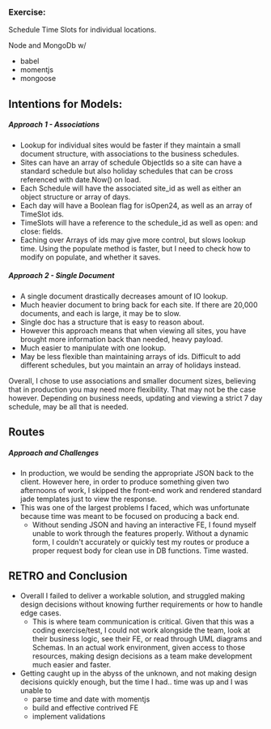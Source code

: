 
### Exercise:

Schedule Time Slots for individual locations.


Node and MongoDb w/
- babel
- momentjs
- mongoose

## Intentions for Models:

##### Approach 1 - Associations
* Lookup for individual sites would be faster if they maintain a small document structure, with associations to the business schedules.
* Sites can have an array of schedule ObjectIds so a site can have a standard schedule but also holiday schedules that can be cross referenced with date.Now() on load.  
* Each Schedule will have the associated site_id as well as either an object structure or array of days.
* Each day will have a Boolean flag for isOpen24, as well as an array of TimeSlot ids.
* TimeSlots will have a reference to the schedule_id as well as  open: and close: fields.
* Eaching over Arrays of ids may give more control, but slows lookup time.  Using the populate method is faster, but I need to check how to modify on populate, and whether it saves.  

##### Approach 2 - Single Document
* A single document drastically decreases amount of IO lookup.  
* Much heavier document to bring back for each site. If there are 20,000 documents, and each is large, it may be to slow.
* Single doc has a structure that is easy to reason about.
* However this approach means that when viewing all sites, you have brought more information back than needed, heavy payload.
* Much easier to manipulate with one lookup.
* May be less flexible than maintaining arrays of ids. Difficult to add different schedules, but you maintain an array of holidays instead.  


Overall, I chose to use associations and smaller document sizes, believing that in production you may need more flexibility.  That may not be the case however.  Depending on business needs, updating and viewing a strict 7 day schedule, may be all that is needed.  



## Routes

##### Approach and Challenges
* In production, we would be sending the appropriate JSON back to the client.  However here, in order to produce something given two afternoons of work, I skipped the front-end work and rendered standard jade templates just to view the response.
* This was one of the largest problems I faced, which was unfortunate because time was meant to be focused on producing a back end.
    * Without sending JSON and having an interactive FE, I found myself unable to work through the features properly.  Without a dynamic form, I couldn't accurately or quickly test my routes or produce a proper request body for clean use in DB functions. Time wasted.



## RETRO and Conclusion

* Overall I failed to deliver a workable solution, and struggled making design decisions without knowing further requirements or how to handle edge cases.  
    * This is where team communication is critical.  Given that this was a coding exercise/test, I could not work alongside the team, look at their business logic, see their FE, or read through UML diagrams and Schemas.  In an actual work environment, given access to those resources, making design decisions as a team make development much easier and faster.
* Getting caught up in the abyss of the unknown, and not making design decisions quickly enough, but the time I had.. time was up and I was unable to
    * parse time and date with momentjs
    * build and effective contrived FE
    * implement validations
